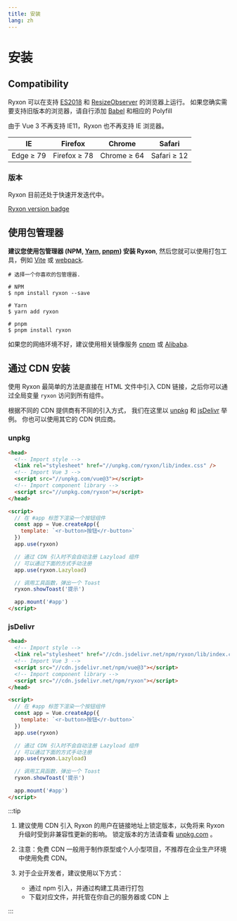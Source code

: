 ```yaml
---
title: 安装
lang: zh
---
```


# 安装

## Compatibility

Ryxon 可以在支持 [ES2018](https://caniuse.com/?feats=mdn-javascript_builtins_regexp_dotall,mdn-javascript_builtins_regexp_lookbehind_assertion,mdn-javascript_builtins_regexp_named_capture_groups,mdn-javascript_builtins_regexp_property_escapes,mdn-javascript_builtins_symbol_asynciterator,mdn-javascript_functions_method_definitions_async_generator_methods,mdn-javascript_grammar_template_literals_template_literal_revision,mdn-javascript_operators_destructuring_rest_in_objects,mdn-javascript_operators_spread_spread_in_destructuring,promise-finally) 和 [ResizeObserver](https://caniuse.com/resizeobserver) 的浏览器上运行。 如果您确实需要支持旧版本的浏览器，请自行添加 [Babel](https://babeljs.io/) 和相应的 Polyfill

由于 Vue 3 不再支持 IE11，Ryxon 也不再支持 IE 浏览器。

| IE        | Firefox      | Chrome      | Safari      |
| --------- | ------------ | ----------- | ----------- |
| Edge ≥ 79 | Firefox ≥ 78 | Chrome ≥ 64 | Safari ≥ 12 |

### 版本

Ryxon 目前还处于快速开发迭代中。

[Ryxon version badge](https://www.npmjs.com/package/ryxon)

## 使用包管理器

**建议您使用包管理器 (NPM, [Yarn](https://classic.yarnpkg.com/lang/en/), [pnpm](https://pnpm.io/)) 安装 Ryxon**, 然后您就可以使用打包工具，例如 [Vite](https://vitejs.dev) 或 [webpack](https://webpack.js.org/).

```shell
# 选择一个你喜欢的包管理器.

# NPM
$ npm install ryxon --save

# Yarn
$ yarn add ryxon

# pnpm
$ pnpm install ryxon
```

如果您的网络环境不好，建议使用相关镜像服务 [cnpm](https://github.com/cnpm/cnpm) 或 [Alibaba](https://registry.npmmirror.com/).

## 通过 CDN 安装

使用 Ryxon 最简单的方法是直接在 HTML 文件中引入 CDN 链接，之后你可以通过全局变量 `ryxon` 访问到所有组件。

根据不同的 CDN 提供商有不同的引入方式， 我们在这里以 [unpkg](https://unpkg.com) 和 [jsDelivr](https://jsdelivr.com) 举例。 你也可以使用其它的 CDN 供应商。

### unpkg

```html
<head>
  <!-- Import style -->
  <link rel="stylesheet" href="//unpkg.com/ryxon/lib/index.css" />
  <!-- Import Vue 3 -->
  <script src="//unpkg.com/vue@3"></script>
  <!-- Import component library -->
  <script src="//unpkg.com/ryxon"></script>
</head>

<script>
  // 在 #app 标签下渲染一个按钮组件
  const app = Vue.createApp({
    template: `<r-button>按钮</r-button>`
  })
  app.use(ryxon)

  // 通过 CDN 引入时不会自动注册 Lazyload 组件
  // 可以通过下面的方式手动注册
  app.use(ryxon.Lazyload)

  // 调用工具函数，弹出一个 Toast
  ryxon.showToast('提示')

  app.mount('#app')
</script>
```

### jsDelivr

```html
<head>
  <!-- Import style -->
  <link rel="stylesheet" href="//cdn.jsdelivr.net/npm/ryxon/lib/index.css" />
  <!-- Import Vue 3 -->
  <script src="//cdn.jsdelivr.net/npm/vue@3"></script>
  <!-- Import component library -->
  <script src="//cdn.jsdelivr.net/npm/ryxon"></script>
</head>

<script>
  // 在 #app 标签下渲染一个按钮组件
  const app = Vue.createApp({
    template: `<r-button>按钮</r-button>`
  })
  app.use(ryxon)

  // 通过 CDN 引入时不会自动注册 Lazyload 组件
  // 可以通过下面的方式手动注册
  app.use(ryxon.Lazyload)

  // 调用工具函数，弹出一个 Toast
  ryxon.showToast('提示')

  app.mount('#app')
</script>
```

:::tip

1. 建议使用 CDN 引入 Ryxon 的用户在链接地址上锁定版本，以免将来 Ryxon 升级时受到非兼容性更新的影响。 锁定版本的方法请查看 [unpkg.com](https://unpkg.com) 。

2. 注意：免费 CDN 一般用于制作原型或个人小型项目，不推荐在企业生产环境中使用免费 CDN。

3. 对于企业开发者，建议使用以下方式：
   - 通过 npm 引入，并通过构建工具进行打包
   - 下载对应文件，并托管在你自己的服务器或 CDN 上

:::
